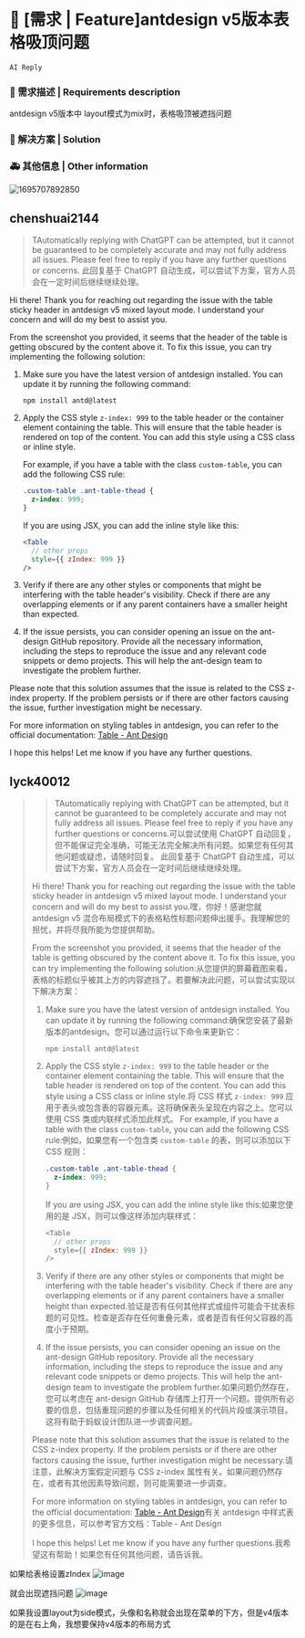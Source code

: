 # 👑 [需求 | Feature]antdesign v5版本表格吸顶问题

`AI Reply`

### 🥰 需求描述 | Requirements description

antdesign v5版本中 layout模式为mix时，表格吸顶被遮挡问题

### 🧐 解决方案 | Solution

<!--
如果你有解决方案，在这里清晰地阐述
If you have a solution, explain it clearly here
-->

### 🚑 其他信息 | Other information

![1695707892850](https://github.com/ant-design/ant-design-pro/assets/84356203/74ee8d02-3514-40e0-b6a8-82df90966485)

## chenshuai2144

> TAutomatically replying with ChatGPT can be attempted, but it cannot be guaranteed to be completely accurate and may not fully address all issues. Please feel free to reply if you have any further questions or concerns.
> 此回复基于 ChatGPT 自动生成，可以尝试下方案，官方人员会在一定时间后继续继续处理。

Hi there! Thank you for reaching out regarding the issue with the table sticky header in antdesign v5 mixed layout mode. I understand your concern and will do my best to assist you.

From the screenshot you provided, it seems that the header of the table is getting obscured by the content above it. To fix this issue, you can try implementing the following solution:

1. Make sure you have the latest version of antdesign installed. You can update it by running the following command:

   ```
   npm install antd@latest
   ```

2. Apply the CSS style `z-index: 999` to the table header or the container element containing the table. This will ensure that the table header is rendered on top of the content. You can add this style using a CSS class or inline style.

   For example, if you have a table with the class `custom-table`, you can add the following CSS rule:

   ```css
   .custom-table .ant-table-thead {
     z-index: 999;
   }
   ```

   If you are using JSX, you can add the inline style like this:

   ```jsx
   <Table
     // other props
     style={{ zIndex: 999 }}
   />
   ```

3. Verify if there are any other styles or components that might be interfering with the table header's visibility. Check if there are any overlapping elements or if any parent containers have a smaller height than expected.

4. If the issue persists, you can consider opening an issue on the ant-design GitHub repository. Provide all the necessary information, including the steps to reproduce the issue and any relevant code snippets or demo projects. This will help the ant-design team to investigate the problem further.

Please note that this solution assumes that the issue is related to the CSS z-index property. If the problem persists or if there are other factors causing the issue, further investigation might be necessary.

For more information on styling tables in antdesign, you can refer to the official documentation: [Table - Ant Design](https://ant.design/components/table/)

I hope this helps! Let me know if you have any further questions.

## lyck40012

> > TAutomatically replying with ChatGPT can be attempted, but it cannot be guaranteed to be completely accurate and may not fully address all issues. Please feel free to reply if you have any further questions or concerns.可以尝试使用 ChatGPT 自动回复，但不能保证完全准确，可能无法完全解决所有问题。如果您有任何其他问题或疑虑，请随时回复。
> > 此回复基于 ChatGPT 自动生成，可以尝试下方案，官方人员会在一定时间后继续继续处理。
>
> Hi there! Thank you for reaching out regarding the issue with the table sticky header in antdesign v5 mixed layout mode. I understand your concern and will do my best to assist you.嘿，你好！感谢您就 antdesign v5 混合布局模式下的表格粘性标题问题伸出援手。我理解您的担忧，并将尽我所能为您提供帮助。
>
> From the screenshot you provided, it seems that the header of the table is getting obscured by the content above it. To fix this issue, you can try implementing the following solution:从您提供的屏幕截图来看，表格的标题似乎被其上方的内容遮挡了。若要解决此问题，可以尝试实现以下解决方案：
>
> 1. Make sure you have the latest version of antdesign installed. You can update it by running the following command:确保您安装了最新版本的antdesign。您可以通过运行以下命令来更新它：
>    ```
>    npm install antd@latest
>    ```
> 2. Apply the CSS style `z-index: 999` to the table header or the container element containing the table. This will ensure that the table header is rendered on top of the content. You can add this style using a CSS class or inline style.将 CSS 样式 `z-index: 999` 应用于表头或包含表的容器元素。这将确保表头呈现在内容之上。您可以使用 CSS 类或内联样式添加此样式。
>    For example, if you have a table with the class `custom-table`, you can add the following CSS rule:例如，如果您有一个包含类 `custom-table` 的表，则可以添加以下 CSS 规则：
>
>    ```css
>    .custom-table .ant-table-thead {
>      z-index: 999;
>    }
>    ```
>
>    If you are using JSX, you can add the inline style like this:如果您使用的是 JSX，则可以像这样添加内联样式：
>
>    ```js
>    <Table
>      // other props
>      style={{ zIndex: 999 }}
>    />
>    ```
>
> 3. Verify if there are any other styles or components that might be interfering with the table header's visibility. Check if there are any overlapping elements or if any parent containers have a smaller height than expected.验证是否有任何其他样式或组件可能会干扰表标题的可见性。检查是否存在任何重叠元素，或者是否有任何父容器的高度小于预期。
> 4. If the issue persists, you can consider opening an issue on the ant-design GitHub repository. Provide all the necessary information, including the steps to reproduce the issue and any relevant code snippets or demo projects. This will help the ant-design team to investigate the problem further.如果问题仍然存在，您可以考虑在 ant-design GitHub 存储库上打开一个问题。提供所有必要的信息，包括重现问题的步骤以及任何相关的代码片段或演示项目。这将有助于蚂蚁设计团队进一步调查问题。
>
> Please note that this solution assumes that the issue is related to the CSS z-index property. If the problem persists or if there are other factors causing the issue, further investigation might be necessary.请注意，此解决方案假定问题与 CSS z-index 属性有关。如果问题仍然存在，或者有其他因素导致问题，则可能需要进一步调查。
>
> For more information on styling tables in antdesign, you can refer to the official documentation: [Table - Ant Design](https://ant.design/components/table/)有关 antdesign 中样式表的更多信息，可以参考官方文档：Table - Ant Design
>
> I hope this helps! Let me know if you have any further questions.我希望这有帮助！如果您有任何其他问题，请告诉我。

如果给表格设置zIndex
![image](https://github.com/ant-design/ant-design-pro/assets/84356203/ab83a216-3ac4-4d8e-98c0-7d9618c45e09)

就会出现遮挡问题
![image](https://github.com/ant-design/ant-design-pro/assets/84356203/89f45563-c044-49fd-9ee1-9020d08dddb7)

如果我设置layout为side模式，头像和名称就会出现在菜单的下方，但是v4版本的是在右上角，我想要保持v4版本的布局方式
